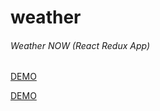 # weather
###### Weather NOW (React Redux App)

[DEMO](https://webdevelopua.github.io/weather/)

[DEMO](https://wzr.now.sh/)


